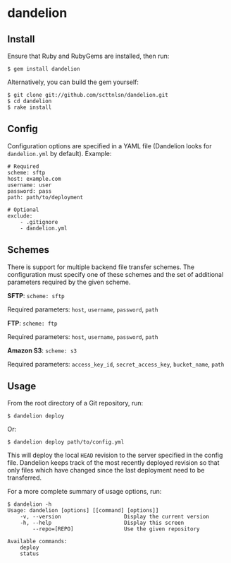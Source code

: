 dandelion
=========

Install
-------
Ensure that Ruby and RubyGems are installed, then run:

    $ gem install dandelion
    
Alternatively, you can build the gem yourself:

    $ git clone git://github.com/scttnlsn/dandelion.git
    $ cd dandelion
    $ rake install
    
Config
------
Configuration options are specified in a YAML file (Dandelion looks for 
`dandelion.yml` by default). Example:

    # Required
    scheme: sftp
    host: example.com
    username: user
    password: pass
    path: path/to/deployment
    
    # Optional
    exclude:
        - .gitignore
        - dandelion.yml

Schemes
-------
There is support for multiple backend file transfer schemes.  The configuration
must specify one of these schemes and the set of additional parameters required
by the given scheme.

**SFTP**: `scheme: sftp`

Required parameters:
`host`, `username`, `password`, `path`
    
**FTP**: `scheme: ftp`

Required parameters:
`host`, `username`, `password`, `path`
    
**Amazon S3**: `scheme: s3`

Required parameters:
`access_key_id`, `secret_access_key`, `bucket_name`, `path`

Usage
-----
From the root directory of a Git repository, run:

    $ dandelion deploy
    
Or:

    $ dandelion deploy path/to/config.yml
    
This will deploy the local `HEAD` revision to the server specified in the config
file.  Dandelion keeps track of the most recently deployed revision so that only
files which have changed since the last deployment need to be transferred.

For a more complete summary of usage options, run:

    $ dandelion -h
    Usage: dandelion [options] [[command] [options]]
        -v, --version                    Display the current version
        -h, --help                       Display this screen
            --repo=[REPO]                Use the given repository

    Available commands:
        deploy
        status